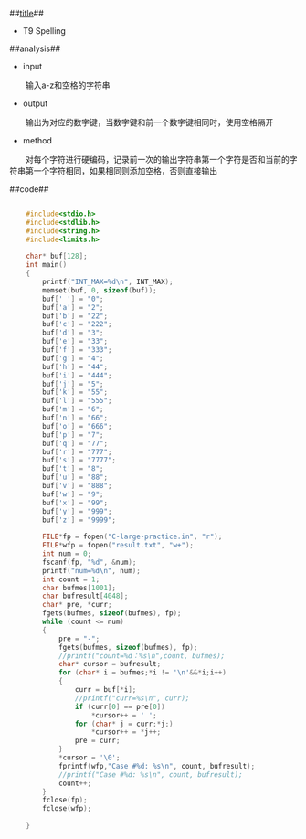 ##[title](http://code.google.com/codejam/contest/351101/dashboard#s=p2)##
- T9 Spelling

##analysis##
- input

&emsp;&emsp;输入a-z和空格的字符串

- output

&emsp;&emsp;输出为对应的数字键，当数字键和前一个数字键相同时，使用空格隔开

- method

&emsp;&emsp;对每个字符进行硬编码，记录前一次的输出字符串第一个字符是否和当前的字符串第一个字符相同，如果相同则添加空格，否则直接输出

##code##

```C++

	#include<stdio.h>
	#include<stdlib.h>
	#include<string.h>
	#include<limits.h>
	
	char* buf[128];
	int main()
	{
		printf("INT_MAX=%d\n", INT_MAX);
		memset(buf, 0, sizeof(buf));
		buf[' '] = "0";
		buf['a'] = "2";
		buf['b'] = "22";
		buf['c'] = "222";
		buf['d'] = "3";
		buf['e'] = "33";
		buf['f'] = "333";
		buf['g'] = "4";
		buf['h'] = "44";
		buf['i'] = "444";
		buf['j'] = "5";
		buf['k'] = "55";
		buf['l'] = "555";
		buf['m'] = "6";
		buf['n'] = "66";
		buf['o'] = "666";
		buf['p'] = "7";
		buf['q'] = "77";
		buf['r'] = "777";
		buf['s'] = "7777";
		buf['t'] = "8";
		buf['u'] = "88";
		buf['v'] = "888";
		buf['w'] = "9";
		buf['x'] = "99";
		buf['y'] = "999";
		buf['z'] = "9999";
	
		FILE*fp = fopen("C-large-practice.in", "r");
		FILE*wfp = fopen("result.txt", "w+");
		int num = 0;
		fscanf(fp, "%d", &num);
		printf("num=%d\n", num);
		int count = 1;
		char bufmes[1001];
		char bufresult[4048];
		char* pre, *curr;
		fgets(bufmes, sizeof(bufmes), fp);
		while (count <= num)
		{
			pre = "-";
			fgets(bufmes, sizeof(bufmes), fp);
			//printf("count=%d：%s\n",count, bufmes);
			char* cursor = bufresult;
			for (char* i = bufmes;*i != '\n'&&*i;i++)
			{
				curr = buf[*i];
				//printf("curr=%s\n", curr);
				if (curr[0] == pre[0])
					*cursor++ = ' ';
				for (char* j = curr;*j;)
					*cursor++ = *j++;
				pre = curr;
			}
			*cursor = '\0';
			fprintf(wfp,"Case #%d: %s\n", count, bufresult);
			//printf("Case #%d: %s\n", count, bufresult);
			count++;
		}
		fclose(fp);
		fclose(wfp);
	
	}
```